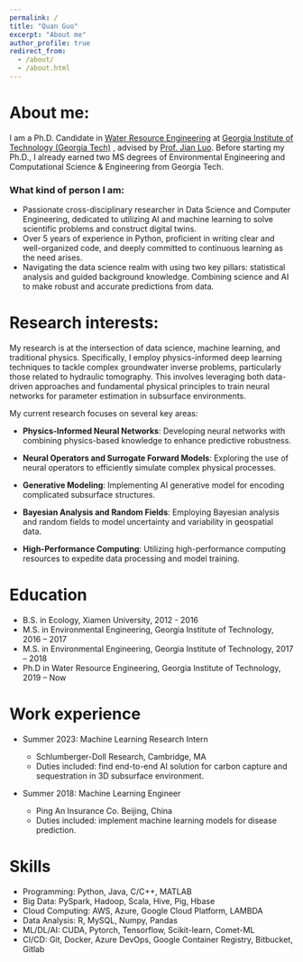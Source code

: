 ```yaml
---
permalink: /
title: "Quan Guo"
excerpt: "About me"
author_profile: true
redirect_from: 
  - /about/
  - /about.html
---
```


About me:
======
I am a Ph.D. Candidate in [Water Resource Engineering](https://ce.gatech.edu/academics/groups/water) at [Georgia Institute of Technology (Georgia Tech)](https://www.gatech.edu/) , advised by [Prof. Jian Luo](https://ce.gatech.edu/directory/person/jian-luo). Before starting my Ph.D., I already earned two MS degrees of Environmental Engineering and Computational Science & Engineering from Georgia Tech.

### What kind of person I am:

*	Passionate cross-disciplinary researcher in Data Science and Computer Engineering, dedicated to utilizing AI and machine learning to solve scientific problems and construct digital twins.
*	Over 5 years of experience in Python, proficient in writing clear and well-organized code, and deeply committed to continuous learning as the need arises.
*	Navigating the data science realm with using two key pillars: statistical analysis and guided background knowledge. Combining science and AI to make robust and accurate predictions from data.

Research interests:
======
My research is at the intersection of data science, machine learning, and traditional physics. Specifically, I employ physics-informed deep learning techniques to tackle complex groundwater inverse problems, particularly those related to hydraulic tomography. This involves leveraging both data-driven approaches and fundamental physical principles to train neural networks for parameter estimation in subsurface environments. 

My current research focuses on several key areas:

* __Physics-Informed Neural Networks__: Developing neural networks with combining physics-based knowledge to enhance predictive robustness.

* __Neural Operators and Surrogate Forward Models__: Exploring the use of neural operators to efficiently simulate complex physical processes.

* __Generative Modeling__: Implementing AI generative model for encoding complicated subsurface structures.

* __Bayesian Analysis and Random Fields__: Employing Bayesian analysis and random fields to model uncertainty and variability in geospatial data.

* __High-Performance Computing__: Utilizing high-performance computing resources to expedite data processing and model training.


Education
======
* B.S. in Ecology, Xiamen University, 2012 - 2016
* M.S. in Environmental Engineering, Georgia Institute of Technology, 2016 – 2017
* M.S. in Environmental Engineering, Georgia Institute of Technology, 2017 – 2018 
* Ph.D in Water Resource Engineering, Georgia Institute of Technology, 2019 – Now

Work experience
======
* Summer 2023: Machine Learning Research Intern
  * Schlumberger-Doll Research, Cambridge, MA
  * Duties included: find end-to-end AI solution for carbon capture and sequestration in 3D subsurface environment.
  <!-- * Supervisor: Dr. Jeff Miles-->

* Summer 2018: Machine Learning Engineer
  * Ping An Insurance Co. Beijing, China 
  * Duties included: implement machine learning models for disease prediction.
  <!-- * Supervisor: Dr. Jeff Miles-->
  
Skills
======
* Programming: Python, Java, C/C++, MATLAB
* Big Data: PySpark, Hadoop, Scala, Hive, Pig, Hbase
* Cloud Computing: AWS, Azure, Google Cloud Platform, LAMBDA
* Data Analysis: R, MySQL, Numpy, Pandas
* ML/DL/AI: CUDA, Pytorch, Tensorflow, Scikit-learn, Comet-ML
* CI/CD: Git, Docker, Azure DevOps, Google Container Registry, Bitbucket, Gitlab
